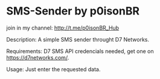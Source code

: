 # SMS-Sender by p0isonBR 
join in my channel: http://t.me/p0isonBR_Hub

Description: A simple SMS sender throught D7 Networks.

Requirements: D7 SMS API credencials needed, get one on https://d7networks.com/.

Usage: Just enter the requested data.
